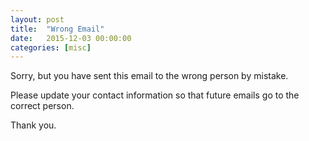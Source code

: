 ```yaml
---
layout: post
title:  "Wrong Email"
date:   2015-12-03 00:00:00
categories: [misc]
---
```


Sorry, but you have sent this email to the wrong person by mistake.

Please update your contact information so that future emails go to the correct person. 

Thank you.
